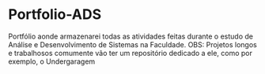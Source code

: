 # Portfolio-ADS
Portfólio aonde armazenarei todas as atividades feitas durante o estudo de Análise e Desenvolvimento de Sistemas na Faculdade.
OBS: Projetos longos e trabalhosos comumente vão ter um repositório dedicado a ele, como por exemplo, o Undergaragem
